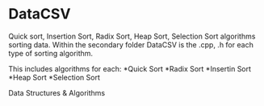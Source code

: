 # DataCSV
Quick sort, Insertion Sort, Radix Sort, Heap Sort, Selection Sort algorithms sorting data.
Within the secondary folder DataCSV is the .cpp, .h for each type of sorting algorithm.

This includes algorithms for each:
*Quick Sort
*Radix Sort
*Insertin Sort
*Heap Sort
*Selection Sort

Data Structures & Algorithms 
